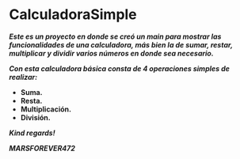 # CalculadoraSimple

**_Este es un proyecto en donde se creó un main para mostrar las funcionalidades de una calculadora, más bien la de sumar, restar, multiplicar y dividir varios números en donde sea necesario._**

**_Con esta calculadora básica consta de 4 operaciones simples de realizar:_**

- **Suma.**
- **Resta.**
- **Multiplicación.**
- **División.**

**_Kind regards!_**

***MARSFOREVER472***
